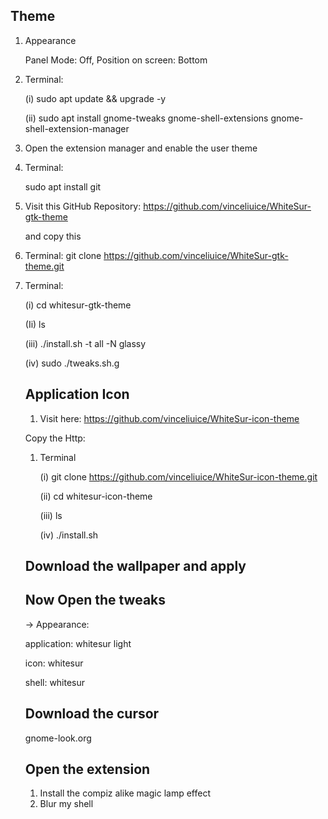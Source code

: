 ## Theme

1. Appearance
    
    Panel Mode: Off, Position on screen: Bottom
    
2. Terminal: 
    
    (i) sudo apt update && upgrade -y
    
    (ii) sudo apt install gnome-tweaks gnome-shell-extensions gnome-shell-extension-manager
    
3. Open the extension manager and enable the user theme
4. Terminal:
    
    sudo apt install git
    
5. Visit this GitHub Repository: https://github.com/vinceliuice/WhiteSur-gtk-theme
    
    and copy this 
    
    
    

 6. Terminal: git clone https://github.com/vinceliuice/WhiteSur-gtk-theme.git

1. Terminal: 
    
    (i) cd whitesur-gtk-theme
    
    (Ii) ls 
    
    (iii) ./install.sh -t all -N glassy
    
    (iv) sudo ./tweaks.sh.g
    
    ## Application Icon
    
    1. Visit here: https://github.com/vinceliuice/WhiteSur-icon-theme
    
    Copy the Http:
    
    
    
    1. Terminal
        
        (i) git clone https://github.com/vinceliuice/WhiteSur-icon-theme.git
        
        (ii) cd whitesur-icon-theme
        
        (iii) ls
        
        (iv) ./install.sh
        
    
    ## Download the wallpaper and apply
    
    ## Now Open the tweaks
    
    $\to$ Appearance:
    
    application: whitesur light
    
    icon: whitesur
    
    shell: whitesur
    
    ## Download the cursor
    
    gnome-look.org
    
    ## Open the extension
    
    1. Install the compiz alike magic lamp effect 
    2. Blur my shell